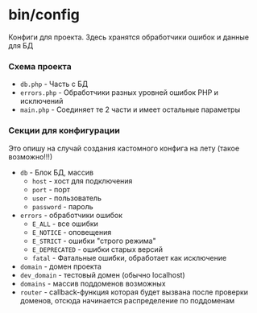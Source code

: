 # bin/config

Конфиги для проекта. Здесь хранятся обработчики ошибок и данные для БД

### Схема проекта
- `db.php` - Часть с БД
- `errors.php` - Обработчики разных уровней ошибок PHP и исключений
- `main.php` - Соединяет те 2 части и имеет остальные параметры

### Секции для конфигурации 
Это опишу на случай создания кастомного конфига на лету (такое возможно!!!)
- `db` - Блок БД, массив
  * `host` - хост для подключения
  * `port` - порт
  * `user` - пользователь
  * `password` - пароль
- `errors` - обработчики ошибок
  * `E_ALL` - все ошибки
  * `E_NOTICE` - оповещения
  * `E_STRICT` - ошибки "строго режима"
  * `E_DEPRECATED` - ошибки старых версий
  * `fatal` - Фатальные ошибки, обработает как исключение
- `domain` - домен проекта 
- `dev_domain` - тестовый домен (обычно localhost)
- `domains` - массив поддоменов возможных
- `router` - callback-функция которая будет вызвана после проверки доменов, отсюда начинается распределение по поддоменам